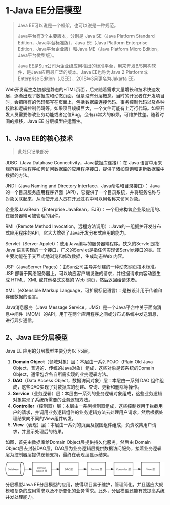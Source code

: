 # 1-Java EE分层模型

> Java EE可以说是一个框架，也可以说是一种规范。 
>
> Java平台有3个主要版本，分别是 Java SE（Java Platform Standard Edition，Java平台标准版）、Java EE（Java Platform Enterprise Edition，Java平台企业版）和Java ME（Java Platform Micro Edition，Java平台微型版）。
>
> Java EE是Sun公司为企业级应用推出的标准平台，用来开发B/S架构软件，是Java应用最广泛的版本。Java EE也称为Java 2 Platform或Enterprise Edition（J2EE），2018年3月更名为Jakarta EE。

Web开发诞生之初都是静态的HTML页面，后来随着需求大量增长和技术快速发展，逐渐出现了数据库和动态页面，但是没有分层概念。当时的开发者在开发项目时，会把所有的代码都写在页面上，包括数据库连接代码、事务控制代码以及各种校验和逻辑控制代码等。如果项目规模巨大，一个文件可能有上万行代码。如果开发人员需要修改业务功能或者定位Bug，会有非常大的麻烦，可维护性差。随着时间的推移，Java EE 分层模型应运而生。

## 1、Java EE的核心技术

> 此处只记录部分

JDBC（Java Database Connectivity，Java数据库连接）：在 Java 语言中用来规范客户端程序如何访问数据库的应用程序接口，提供了诸如查询和更新数据库中数据的方法。

JNDI（Java Naming and Directory Interface，Java命名和目录接口）： Java 的一个目录服务应用程序界面（API），它提供了一个目录系统，并将服务名称与对象关联起来，从而使开发人员在开发过程中可以用名称来访问对象。

企业级JavaBean（Enterprise JavaBean，EJB）：一个用来构筑企业级应用的、在服务器端可被管理的组件。

RMI（Remote Method Invocation，远程方法调用）：Java的一组拥护开发分布式应用程序的API，它大大增强了Java开发分布式应用的能力。

Servlet（Server Applet）：使用Java编写的服务器端程序。狭义的Servlet是指 Java 语言实现的一个接口，广义的Servlet是指任何实现该Servlet接口的类。其主要功能在于交互式地浏览和修改数据，生成动态Web 内容。

JSP（JavaServer Pages）：由Sun公司主导并创建的一种动态网页技术标准。JSP 部署于网络服务器上，可以响应客户端发送的请求，并根据请求内容动态生成 HTML、XML 或其他格式文档的 Web 网页，然后返回给请求者。

XML（eXtensible Markup Language，可扩展标记语言）：是被设计用于传输和存储数据的语言。

Java消息服务（Java Message Service，JMS）是一个Java平台中关于面向消息中间件（MOM）的API，用于在两个应用程序之间或分布式系统中发送消息，进行异步通信。

## 2、Java EE分层模型

Java EE 应用的分层模型主要分为以下5层。

1. **Domain Object**（领域对象）层：本层由一系列POJO（Plain Old Java Object，普通的、传统的Java对象）组成，这些对象是该系统的Domain Object，通常包含各自所需实现的业务逻辑方法。
2. **DAO**（Data Access Object，数据访问对象）层：本层由一系列 DAO 组件组成，这些DAO实现了对数据库的创建、查询、更新和删除等操作。
3. **Service**（业务逻辑）层：本层由一系列的业务逻辑对象组成，这些业务逻辑对象实现了系统所需要的业务逻辑方法。
4. **Controller**（控制器）层：本层由一系列控制器组成，这些控制器用于拦截用户的请求，并调用业务逻辑组件的业务逻辑方法去处理用户请求，然后根据处理结果向不同的View组件转发。
5. **View**（表现）层：本层由一系列的页面及视图组件组成，负责收集用户请求，并显示处理后的结果。

如图，首先由数据库给Domain Object层提供持久化服务，然后由 Domain Object层去封装DAO层，DAO层为业务逻辑层提供数据访问服务，接着业务逻辑层为控制器层提供逻辑支持，最终在表现层显示结果。

![img](./img/1-JavaEE/epub_40869976_113.jpeg)

分层模型Java EE分层模型的应用，使得项目易于维护，管理简化，并且适应大规模和复杂的应用需求以及不断变化的业务需求。此外，分层模型还能有效提高系统并发处理能力。

